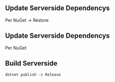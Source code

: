 ## Update Serverside Dependencys
Per NuGet -> Restore

## Update Serverside Dependencys
Per NuGet

## Build Serverside
``` dotnet publish -c Release ```
